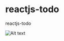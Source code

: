 # reactjs-todo
reactjs-todo

![Alt text](https://github.com/cmohammadc/reactjs-todo/blob/master/img/todolist.png?raw=true "Title")
